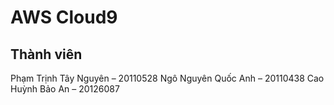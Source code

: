 #  AWS Cloud9
## Thành viên
Phạm Trịnh Tây Nguyên – 20110528
Ngô Nguyên Quốc Anh – 20110438
Cao Huỳnh Bảo An	 – 20126087
